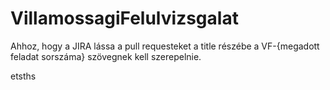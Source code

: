 # VillamossagiFelulvizsgalat

Ahhoz, hogy a JIRA lássa a pull requesteket a title részébe a VF-{megadott feladat sorszáma} szövegnek kell szerepelnie.

etsths
